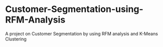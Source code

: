 # Customer-Segmentation-using-RFM-Analysis
A project on Customer Segmentation by using RFM analysis and K-Means Clustering
